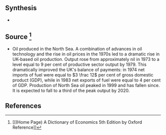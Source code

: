 ## Synthesis
- 
## Source [^1]
- Oil produced in the North Sea. A combination of advances in oil technology and the rise in oil prices in the 1970s led to a dramatic rise in UK-based oil production. Output rose from approximately nil in 1973 to a level equal to 9 per cent of productive sector output by 1979. This dramatically improved the UK's balance of payments: in 1974 net imports of fuel were equal to $3 \frac 12$ per cent of gross domestic product (GDP), while in 1983 net exports of fuel were equal to 4 per cent of GDP. Production of North Sea oil peaked in 1999 and has fallen since. It is expected to fall to a third of the peak output by 2020.
## References

[^1]: [[(Home Page) A Dictionary of Economics 5th Edition by Oxford Reference]]
